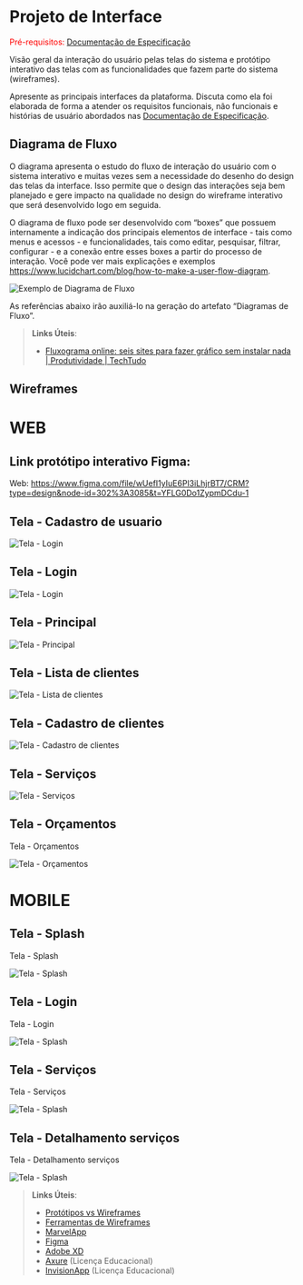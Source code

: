 
# Projeto de Interface

<span style="color:red">Pré-requisitos: <a href="2-Especificação do Projeto.md"> Documentação de Especificação</a></span>

Visão geral da interação do usuário pelas telas do sistema e protótipo interativo das telas com as funcionalidades que fazem parte do sistema (wireframes).

 Apresente as principais interfaces da plataforma. Discuta como ela foi elaborada de forma a atender os requisitos funcionais, não funcionais e histórias de usuário abordados nas <a href="2-Especificação do Projeto.md"> Documentação de Especificação</a>.

## Diagrama de Fluxo

O diagrama apresenta o estudo do fluxo de interação do usuário com o sistema interativo e  muitas vezes sem a necessidade do desenho do design das telas da interface. Isso permite que o design das interações seja bem planejado e gere impacto na qualidade no design do wireframe interativo que será desenvolvido logo em seguida.

O diagrama de fluxo pode ser desenvolvido com “boxes” que possuem internamente a indicação dos principais elementos de interface - tais como menus e acessos - e funcionalidades, tais como editar, pesquisar, filtrar, configurar - e a conexão entre esses boxes a partir do processo de interação. Você pode ver mais explicações e exemplos https://www.lucidchart.com/blog/how-to-make-a-user-flow-diagram.

![Exemplo de Diagrama de Fluxo](img/diagramafluxo2.jpg)

As referências abaixo irão auxiliá-lo na geração do artefato “Diagramas de Fluxo”.

> **Links Úteis**:
> - [Fluxograma online: seis sites para fazer gráfico sem instalar nada | Produtividade | TechTudo](https://www.techtudo.com.br/listas/2019/03/fluxograma-online-seis-sites-para-fazer-grafico-sem-instalar-nada.ghtml)

## Wireframes

# WEB

## Link protótipo interativo Figma:

Web: https://www.figma.com/file/wUefI1yIuE6Pl3iLhjrBT7/CRM?type=design&node-id=302%3A3085&t=YFLG0Do1ZypmDCdu-1

## Tela - Cadastro de usuario

![Tela - Login](./img/Tela%20-%20Cadastro%20de%20usuario.png)

## Tela - Login 

![Tela - Login](./img/Tela%20login.png)

## Tela - Principal

![Tela - Principal](./img/Tela%20Principal.png)

## Tela - Lista de clientes

![Tela - Lista de clientes](./img/Tela%20Lista%20de%20clientes.png)

## Tela - Cadastro de clientes 


![Tela - Cadastro de clientes](./img/Tela%20-%20cadastro%20de%20Clientes.png)

## Tela - Serviços

![Tela - Serviços](./img/Tela%20-%20Servi%C3%A7os.png)

## Tela - Orçamentos 

Tela - Orçamentos

![Tela - Orçamentos](./img/Tela%20Or%C3%A7amento.png)

# MOBILE

## Tela - Splash

Tela - Splash

![Tela - Splash](/docs/img/Wire%20frame%20Tela%20splash.png)

## Tela - Login

Tela - Login

![Tela - Splash](/docs/img/Wireframe-Login%20Mobile.png)

## Tela - Serviços

Tela - Serviços

![Tela - Splash](/docs/img/Wireframe-Servi%C3%A7os%20Mobile.png)

## Tela - Detalhamento serviços

Tela - Detalhamento serviços

![Tela - Splash](/docs/img/Wireframe-detalhamento%20Mobile.png)







 
> **Links Úteis**:
> - [Protótipos vs Wireframes](https://www.nngroup.com/videos/prototypes-vs-wireframes-ux-projects/)
> - [Ferramentas de Wireframes](https://rockcontent.com/blog/wireframes/)
> - [MarvelApp](https://marvelapp.com/developers/documentation/tutorials/)
> - [Figma](https://www.figma.com/)
> - [Adobe XD](https://www.adobe.com/br/products/xd.html#scroll)
> - [Axure](https://www.axure.com/edu) (Licença Educacional)
> - [InvisionApp](https://www.invisionapp.com/) (Licença Educacional)
